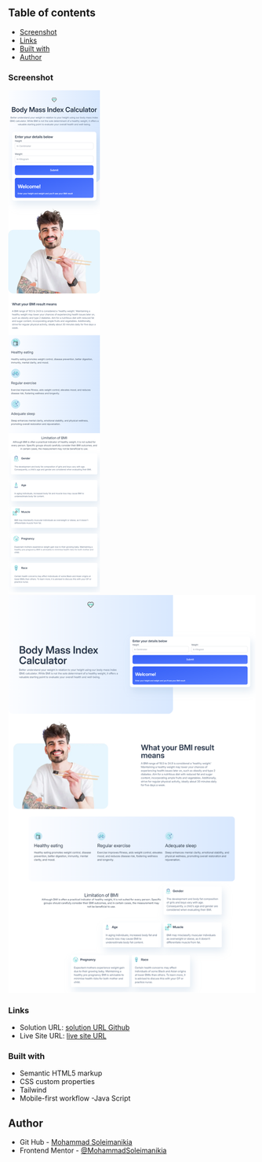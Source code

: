 ## Table of contents

- [Screenshot](#screenshot)
- [Links](#links)
- [Built with](#built-with)
- [Author](#author)

### Screenshot

![Mobile](./docs/assets/imgs/screen-mobile.png)
![Desktop](./docs/assets/imgs/screen.png)

### Links

- Solution URL: [solution URL Github](https://github.com/MohammadSoleimanikia/BMI-calculator)
- Live Site URL: [live site URL](https://mohammadsoleimanikia.github.io/BMI-calculator/)

### Built with

- Semantic HTML5 markup
- CSS custom properties
- Tailwind
- Mobile-first workflow
-Java Script

## Author

- Git Hub - [Mohammad Soleimanikia](https://github.com/MohammadSoleimanikia)
- Frontend Mentor - [@MohammadSoleimanikia](https://www.frontendmentor.io/profile/MohammadSoleimanikia)
